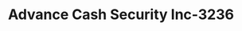 ---
f_zip-code: 46142
f_state-code: IN
title: Advance Cash Security Inc-3236
f_phone: 317-882-5445
f_city-only: Greenwood
f_address: 1026 Us Hwy Greenwood
f_location-unique-id: '3236'
slug: advance-cash-security-inc-3236
updated-on: '2024-05-30T13:46:58.046Z'
created-on: '2024-05-30T13:36:59.803Z'
published-on: '2024-05-30T13:54:32.469Z'
f_city-state: cms/city/greenwood-in.md
f_company: cms/company/advance-cash-security-inc.md
f_state: cms/state/indiana.md
layout: '[payday-loan].html'
tags: payday-loan
---